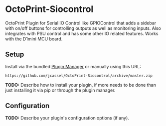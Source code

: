 # OctoPrint-Siocontrol

OctoPrint Plugin for Serial IO Control like GPIOControl that adds a sidebar with on/off buttons for controlling outputs as well as monitoring inputs. Also integrates with PSU control and has some other IO related features. Works with the D1mini MCU board. 

## Setup

Install via the bundled [Plugin Manager](https://docs.octoprint.org/en/master/bundledplugins/pluginmanager.html)
or manually using this URL:

    https://github.com/jcassel/OctoPrint-Siocontrol/archive/master.zip

**TODO:** Describe how to install your plugin, if more needs to be done than just installing it via pip or through
the plugin manager.

## Configuration

**TODO:** Describe your plugin's configuration options (if any).

